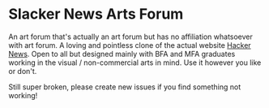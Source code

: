 # Slacker News Arts Forum

An art forum that's actually an art forum but has no affiliation whatsoever with art forum. A loving and pointless clone of the actual website <a target="new" href="http://hackernews.org">Hacker News</a>. Open to all but designed mainly with BFA and MFA graduates working in the visual / non-commercial arts in mind. Use it however you like or don't.

Still super broken, please create new issues if you find something not working!

<!-- 

# Express Project Skeleton

Use this project skeleton as a starting point for structuring your app. Things to note

* Sequelize configuration has not yet been added -- you will need to set that up yourself
* You may find yourself wanting to use javascript -- js files can be added in `public/javascripts` and should be appended to the Pug templates as needed
* CSS files can go in `public/stylesheets` and also will need to be added to Pug templates 

---

TOM's NOTES:

REMEMBER TO USE DOTENV with SEQUELIZE-CLI (ie...)
$ npx dotenv sequelize-cli db:create

$ npx sequelize-cli model:generate --name User --attributes username:string,passwordHash:string
$ npx sequelize-cli model:generate --name Post --attributes title:string,url:string,category:string,userId:integer
$ npx sequelize-cli model:generate --name Comment --attributes text:string,postId:integer,commentId:integer

TO RESET THE DATABASE
$ npx dotenv sequelize-cli db:drop
$ npx dotenv sequelize-cli db:create
$ npx dotenv sequelize-cli db:migrate
$ npx dotenv sequelize-cli db:seed:all

WORK LOG
* After initial build sprint during December 2020 cohort express project week (March 16th 2021)
* Got comments fetching and rendering 3 levels deep, planned to extend to 10 levels deep, should be a trivial copy/paste thing to do
* Got login block / redirect working when trying to leave comment or make post while not logged in but didn't make the redirect take you back to where you were or retain comment / post text, could manage through url props maybe? Seemed tricky
* Same issue on leaving sub-comments, they redirect to root after submission rather than their parent comment page, could maybe fix by making new posts route that can accept a comment id and do a look up? Seemed tricky also but possible
* Needed to figure out making a functional 'more' button at the bottom of posts index page - seemed like it would be pretty straight forward with url props for page number and some in-line css on the ordered list to give it a starting number - could be lazy and just filter a fetchAll on the back-end but could probably write a dynamic where for sequelize to translate into sql
* Needed to add some seed data for different sections or just add a random section picker in the existing seed file
* Need to add optional text for new posts - had the textarea field on the new post form but realized it wasn't actually a column on the Posts table so hid the input for now - need to add it to migrations or maybe add an additive migration - regardless add to database, then make some coin-flip random text in the seed file, then uncomment the input field on new post form and then work on how it renders in the post view
* after the ability to show more posts and split posts up into different pages is built the lazy url-props-based search feature will break and will have to actually get built out on the back end with some sequelize where magic - can still probably work through url props though

* July 2021 - complete visual overhaul from hackernews clone (Art Slacker News) to MFA Hole

-->

<!-- 
      FROM APP ACADEMY INSTRUCTIONS

      Heroku And You

      Heroku And You

      In the old days, developers would host websites with Apache running on a dedicated computer in a closet plugged into their home internet. These days, you can use services like Heroku to host your server code. Heroku is a distributed cloud platform with massive data centers containing racks of enormously powerful CPUs, tremendous bandwidth and a 24/7 team of dedicated maintenance engineers.

      You can get access to all that power for free, or a tiny fraction of the cost. There are different tiers that provide more computing power, storage space, and analytics, but for your purposes the free dev tier will be sufficient.
      Heroku

      Heroku has great step-by-step instructions for you to follow to get set up and deployable. In the following sections, we provide specific instructions for how to get your app (and Heroku) set up for a Node.js, Express.js, and Sequelize powered app.

      If you'd like to practice deploying an app to Heroku, clone the Twitter Lite Walk-through repository and follow the deployment steps below.
      Step 1: Getting started on Heroku

          Install the Heroku CLI. (For WSL users, see "Standalone Installation" instructions)
          Create your free Heroku account.
          Log in and create a new Heroku app.

      Note: For your group projects, the owner of the GitHub repository should create the Heroku app.

      heroku-step-1
      Step 2: Database

      After creating your Heroku app, navigate to the Resources tab and set up a Heroku Postgres database for your application.

      heroku-step-2

      Select the Hobby Dev - Free plan.

      heroku-step-3
      Step 3: Environment variables

      In Heroku, you can set Config Vars instead to set your production environment's environment variables. Environment variables set in a .env file won't work on Heroku. Remember that you should NEVER check in .env files or any private keys - always keep your credentials safe from malicious users!

      Navigate to the Settings tab to Reveal Config Vars and set the environment variables needed to run your application.

      heroku-step-4

      You'll see that your DATABASE_URL environment variable is already set. This was done when you set up the Heroku Postgres database in the previous step. The DATABASE_URL takes care of your database credentials - this means you don't need to set a DB_USERNAME, DB_PASSWORD, or DB_DATABASE. Remember to set the other environment variables needed for your application (i.e. API keys or JWT_SECRET if you used JSON Web Tokens to allow for user login).

      heroku-step-5
      Step 4: Configure your app to use the Heroku Postgres database

      Now that you have a Heroku database configured, you'll need to tell your application how to use it. There are two ways to configure your production environment: with dotenv and a .sequelizerc file that points to a config/database.js file or the Sequelize CLI's auto-generated config.json file.
      With .sequelizerc and dotenv

      If you're using the dotenv package with a .sequelizerc file, you can update your config/database.js file with a production key, like in this commit.

      Your application would reference use_env_variable to reference the DATABASE_URL set by Heroku in your Config Vars. The module.exports in your config/database.js file should look something like this:

      module.exports = {
        development: {
          username,
          password,
          database,
          host,
          dialect: 'postgres',
        },
        production: {
          use_env_variable: 'DATABASE_URL',
          dialect: 'postgres',
          seederStorage: 'sequelize',
        }
      };

      With Sequelize CLI's config.json

      If you're using Sequelize and its config.json file, then you should change the "production" entry to look like this.

      "production": {
        "dialect": "postgres",
        "seederStorage": "sequelize",
        "use_env_variable": "DATABASE_URL"
      }

      Step 5: Push to Heroku

      Pushing your code to Heroku is similar to pushing your code to Github. Follow the steps outlined below to set up your Heroku app as a git remote and push using the Heroku CLI. (Note: you can also find these steps in the Deploy using Heroku Git section under the Deploy tab.)

          Make sure you are in the root of your repository directory and log into Heroku with heroku login.
          Add a new remote to your GitHub configuration with heroku git:remote -a «your-app-name».
          Add all your changes with git add ..
          Commit your changes with a message with git commit -m. (Alternatively, you can use git commit -am to add and commit in the same command.)
          Push your changes to Heroku with git push heroku!

      heroku-step-6

      If everything works, you should see a successful build message.

      Enumerating objects: 56, done.
      Counting objects: 100% (56/56), done.
      Delta compression using up to 12 threads
      Compressing objects: 100% (50/50), done.
      Writing objects: 100% (56/56), 28.60 KiB | 4.08 MiB/s, done.
      Total 56 (delta 11), reused 0 (delta 0)
      remote: Compressing source files... done.
      remote: Building source:
      remote:
      remote: ~~~~~> Node.js app detected
      remote:
      remote: ~~~~~> Creating runtime environment
      remote:
      remote:        NPM_CONFIG_LOGLEVEL=error
      remote:        NODE_ENV=production
      remote:        NODE_MODULES_CACHE=true
      remote:        NODE_VERBOSE=false
      remote:
      remote: ~~~~~> Installing binaries
      remote:        engines.node (package.json):  unspecified
      remote:        engines.npm (package.json):   unspecified (use default)
      remote:
      remote:        Resolving node version 12.x...
      remote:        Downloading and installing node 12.16.2...
      remote:        Using default npm version: 6.14.4
      remote:
      remote: ~~~~~> Installing dependencies
      remote:        Installing node modules (package.json + package-lock)
      remote:
      remote:        > core-js@2.6.11 postinstall /tmp/build_b1c9c6698f55a0ef025fdf935a601ccd/node_modules/core-js
      remote:        > node -e "try{require('./postinstall')}catch(e){}"
      remote:
      remote:        added 232 packages from 299 contributors and audited 583 packages in 7.55s
      remote:
      remote:        4 packages are looking for funding
      remote:          run `npm fund` for details
      remote:
      remote:        found 1 low severity vulnerability
      remote:          run `npm audit fix` to fix them, or `npm audit` for details
      remote:
      remote: ~~~~~> Build
      remote:
      remote: ~~~~~> Caching build
      remote:        - node_modules
      remote:
      remote: ~~~~~> Pruning devDependencies
      remote:        audited 583 packages in 2.016s
      remote:
      remote:        4 packages are looking for funding
      remote:          run `npm fund` for details
      remote:
      remote:        found 1 low severity vulnerability
      remote:          run `npm audit fix` to fix them, or `npm audit` for details
      remote:
      remote: ~~~~~> Build succeeded!
      remote: ~~~~~> Discovering process types
      remote:        Procfile declares types     -> (none)
      remote:        Default types for buildpack -> web
      remote:
      remote: ~~~~~> Compressing...
      remote:        Done: 27.4M
      remote: ~~~~~> Launching...
      remote:        Released v5
      remote:        https://«your-app-name».herokuapp.com/ deployed to Heroku
      remote:
      remote: Verifying deploy... done.
      To https://git.heroku.com/«your-app-name».git

      Step 6: Run migrations on Heroku

      When you want to migrate your Heroku Postgres database, you'll need to run the migration command prefaced with heroku run from inside your repository.

      heroku run npx sequelize-cli db:migrate

      You should see the normal output from the Sequelize CLI.

      If you need to seed, run the seed command prefaced with heroku run as well.

      heroku run npx sequelize-cli db:seed:all

      You should see the normal output from the Sequelize CLI.

      If you ever need to roll back, DO NOT DROP YOUR DATABASE! Instead, migrate down and up.

      heroku run npx sequelize-cli db:seed:undo:all
      heroku run npx sequelize-cli db:migrate:undo:all
      heroku run npx sequelize-cli db:migrate
      heroku run npx sequelize-cli db:seed:all

      If undoing the migrations and seeds don't work, you can reset the entire database by removing and adding the Heroku Postgres add-on that you added in the beginning of Step 2. Then migrate and seed again.
      Step 7: Additional pushes to Heroku

      Before pushing to Heroku again in the future, you must add and commit your changes. Your general workflow should be something like this:

          Team member commits and pushes an update
          Somebody reviews and merges the Pull Request to the repository's base branch.
          The "Team Lead" pulls the latest code
          The "Team Lead" pushes the code to Heroku using the command git push heroku
          The person that deploys the app should run any new database migrations. See the next section for that.

      You can push non-master branches to Heroku by aliasing your branch to be the master branch when pushing like so:

      git push heroku <branch-name>:master
 -->

 <!-- 
  Had weird issue, wasnt able to migrate seed etc
  looked closer at instructions 

  Had weird database error on the project in the browser running on heroku
  googled and added this to config/database.js

     dialectOptions: {
      ssl: {
        rejectUnauthorized: false
      }
    }
  -->
